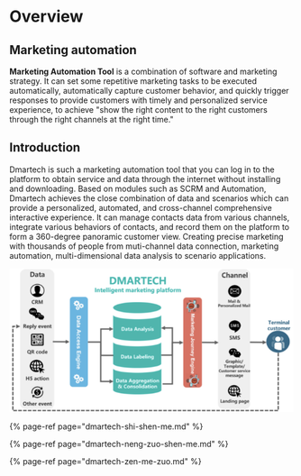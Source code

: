 # Overview

## Marketing automation

**Marketing Automation Tool** is a combination of software and marketing strategy. It can set some repetitive marketing tasks to be executed automatically, automatically capture customer behavior, and quickly trigger responses to provide customers with timely and personalized service experience, to achieve "show the right content to the right customers through the right channels at the right time."

## Introduction

Dmartech is such a marketing automation tool that you can log in to the platform to obtain service and data through the internet without installing and downloading. Based on modules such as SCRM and Automation, Dmartech achieves the close combination of data and scenarios which can provide a personalized, automated, and cross-channel comprehensive interactive experience. It can manage contacts data from various channels, integrate various behaviors of contacts, and record them on the platform to form a 360-degree panoramic customer view. Creating precise marketing with thousands of people from muti-channel data connection, marketing automation, multi-dimensional data analysis to scenario applications.

![](../.gitbook/assets/image%20%28468%29.png)





{% page-ref page="dmartech-shi-shen-me.md" %}

{% page-ref page="dmartech-neng-zuo-shen-me.md" %}

{% page-ref page="dmartech-zen-me-zuo.md" %}

